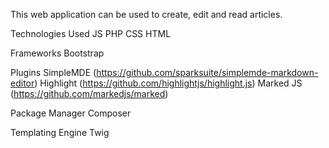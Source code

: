 This web application can be used to create, edit and read articles.

Technologies Used
JS
PHP
CSS
HTML

Frameworks
Bootstrap

Plugins
SimpleMDE (https://github.com/sparksuite/simplemde-markdown-editor)
Highlight (https://github.com/highlightjs/highlight.js)
Marked JS (https://github.com/markedjs/marked)

Package Manager
Composer

Templating Engine
Twig
